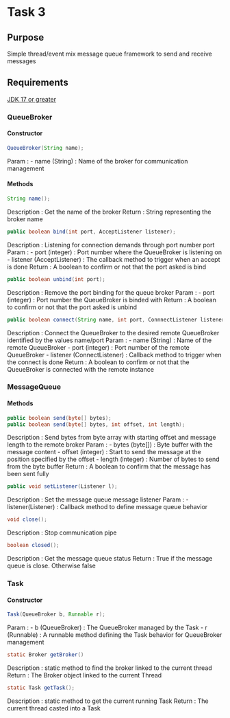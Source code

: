 # Task 3

## Purpose

Simple thread/event mix message queue framework to send and receive messages

## Requirements

[JDK 17 or greater](https://www.oracle.com/java/technologies/downloads/)

### QueueBroker

#### Constructor

```java
QueueBroker(String name);
```
Param :
    - name (String) : Name of the broker for communication management

#### Methods

```java
String name();
```
Description : Get the name of the broker
Return : String representing the broker name

```java
public boolean bind(int port, AcceptListener listener);
```
Description : Listening for connection demands through port number port
Param :
    - port (integer) : Port number where the QueueBroker is listening on
    - listener (AcceptListener) : The callback method to trigger when an accept is done
Return : A boolean to confirm or not that the port asked is bind

```java
public boolean unbind(int port);
```
Description : Remove the port binding for the queue broker
Param :
    - port (integer) : Port number the QueueBroker is binded with
Return : A boolean to confirm or not that the port asked is unbind

```java
public boolean connect(String name, int port, ConnnectListener listener);
```
Description : Connect the QueueBroker to the desired remote QueueBroker identified by the values name/port
Param :
    - name (String) : Name of the remote QueueBroker
    - port (integer) : Port number of the remote QueueBroker
    - listener (ConnectListener) : Callback method to trigger when the connect is done
Return : A boolean to confirm or not that the QueueBroker is connected with the remote instance

### MessageQueue

#### Methods

```java
public boolean send(byte[] bytes);
public boolean send(byte[] bytes, int offset, int length);
```
Description : Send bytes from byte array with starting offset and message length to the remote broker
Param :
    - bytes (byte[]) : Byte buffer with the message content
    - offset (integer) : Start to send the message at the position specified by the offset
    - length (integer) : Number of bytes to send from the byte buffer
Return : A boolean to confirm that the message has been sent fully

```java
public void setListener(Listener l);
```
Description : Set the message queue message listener
Param :
    - listener(Listener) : Callback method to define message queue behavior

```java
void close();
```
Description : Stop communication pipe

```java
boolean closed();
```
Description : Get the message queue status
Return : True if the message queue is close. Otherwise false

### Task

#### Constructor

```java
Task(QueueBroker b, Runnable r);
```
Param :
    - b (QueueBroker) : The QueueBroker managed by the Task
    - r (Runnable) : A runnable method defining the Task behavior for QueueBroker management

```java
static Broker getBroker()
```
Description : static method to find the broker linked to the current thread
Return : The Broker object linked to the current Thread

```java
static Task getTask();
```
Description : static method to get the current running Task
Return : The current thread casted into a Task